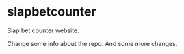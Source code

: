 slapbetcounter
==============

Slap bet counter website.

Change some info about the repo. And some more changes.